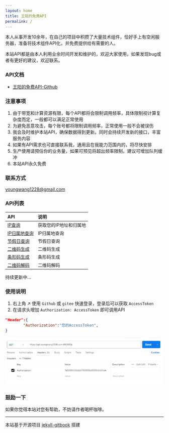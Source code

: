 ```yaml
---
layout: home
title: 王阳的免费API
permalink: /
---
```


本人从事开发10余年，在自己的项目中积攒了大量技术组件，恰好手上有空闲服务器，准备将技术组件API化，并免费提供给有需要的人。

本站API都是由本人利用业余时间开发和维护的，欢迎大家使用，如果发现bug或者有更好的建议，欢迎联系。

### API文档
* [王阳的免费API-Github](https://youngwang1228.github.io/)
<!-- * [王阳的免费API-Gitee](https://youngwang1228.gitee.io/) -->

### 注意事项
1. 由于带宽和计算资源有限，每个API都将会限制调用频率，具体限制视计算复杂度而定，一般都可以满足正常使用
2. 为避免恶意攻击，每个账号都将限制调用频率，正常使用一般不会被误伤
3. 我会及时维护本站API，确保数据得到更新。同时会持续开发新的接口，丰富服务内容
4. 如果有API需求也可直接联系我，通用且在我能力范围内的，将尽快安排
5. 生产使用请预估你的业务量，如果可预见将超出频率限制，建议可增加队列缓冲
6. 本站API永久免费

### 联系方式
 <youngwang1228@gmail.com>


### API列表

<div class="table-wrapper" markdown="block">

API        |说明   
:-         |:-
[IP查询](/api/ip.html)                 |获取您的IP地址和归属地
[IP归属地查询](/api/ip2region.html)     |IP归属地查询
[节假日查询](/api/holiday.html)         |节假日查询
[二维码生成](/api/qrcode.html)          |二维码生成
[条形码生成](/api/barcode.html)         |条形码生成
[二维码解码](/api/qrdecode.html)        |二维码解码

</div>

持续更新中...   

### 使用说明
1. 右上角 :arrow_upper_right: 使用 `Github` 或 `gitee` 快速登录，登录后可以获取 `AccessToken`
2. 在请求头增加 `Authorization: AccessToken` 即可调用API
```json
"Header":{
        "Authorization":"您的AccessToken",
}
```
![Authorization](/assets/doc/home/1.png)



### 鼓励一下
如果你觉得本站对您有帮助，不妨请作者喝杯咖啡。

---
本站基于开源项目 [jekyll-gitbook](https://github.com/sighingnow/jekyll-gitbook) 搭建
